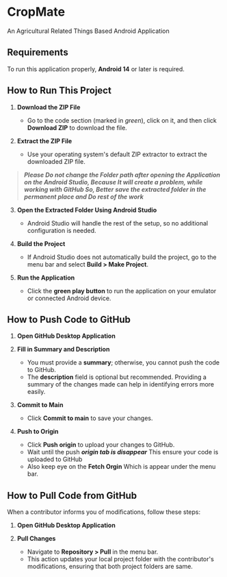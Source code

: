 # CropMate
An Agricultural Related Things Based Android Application

## Requirements
To run this application properly, **Android 14** or later is required.

## How to Run This Project

1. **Download the ZIP File**
    - Go to the code section (marked in *green*), click on it, and then click **Download ZIP** to download the file.

2. **Extract the ZIP File**
    - Use your operating system's default ZIP extractor to extract the downloaded ZIP file.

> ***Please Do not change the Folder path after opening the Application on the Android Studio, Because It will create a problem, while  working with GitHub So, Better save the extracted folder in the permanent place and Do rest of the work***

3. **Open the Extracted Folder Using Android Studio**
    - Android Studio will handle the rest of the setup, so no additional configuration is needed.

4. **Build the Project**
    - If Android Studio does not automatically build the project, go to the menu bar and select **Build > Make Project**.

5. **Run the Application**
    - Click the **green play button** to run the application on your emulator or connected Android device.



## How to Push Code to GitHub

1. **Open GitHub Desktop Application**

2. **Fill in Summary and Description**
    - You must provide a **summary**; otherwise, you cannot push the code to GitHub.
    - The **description** field is optional but recommended. Providing a summary of the changes made can help in identifying errors more easily.

3. **Commit to Main**
    - Click **Commit to main** to save your changes.

4. **Push to Origin**
    - Click **Push origin** to upload your changes to GitHub.
    - Wait until the push ***origin tab is disappear*** This ensure your code is uploaded to GitHub
    - Also keep eye on the **Fetch Orgin** Which is appear under the menu bar. 

## How to Pull Code from GitHub

When a contributor informs you of modifications, follow these steps:

1. **Open GitHub Desktop Application**

2. **Pull Changes**
    - Navigate to **Repository > Pull** in the menu bar.
    - This action updates your local project folder with the contributor's modifications, ensuring that both project folders are same.
